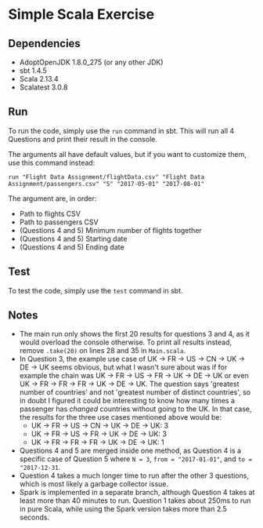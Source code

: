 # Simple Scala Exercise

## Dependencies

- AdoptOpenJDK 1.8.0_275 (or any other JDK)
- sbt 1.4.5
- Scala 2.13.4
- Scalatest 3.0.8

## Run

To run the code, simply use the `run` command in sbt. This will run all 4 Questions and print their result in the
console.

The arguments all have default values, but if you want to customize them, use this command instead:

```
run "Flight Data Assignment/flightData.csv" "Flight Data Assignment/passengers.csv" "5" "2017-05-01" "2017-08-01"
```

The argument are, in order:

- Path to flights CSV
- Path to passengers CSV
- (Questions 4 and 5) Minimum number of flights together
- (Questions 4 and 5) Starting date
- (Questions 4 and 5) Ending date

## Test

To test the code, simply use the `test` command in sbt.

## Notes

- The main run only shows the first 20 results for questions 3 and 4, as it would overload the console otherwise. To
  print all results instead, remove `.take(20)` on lines 28 and 35 in `Main.scala`.
- In Question 3, the example use case of UK -> FR -> US -> CN -> UK -> DE -> UK seems obvious, but what I wasn't sure
  about was if for example the chain was UK -> FR -> US -> FR -> UK -> DE -> UK or even UK -> FR -> FR -> FR -> UK -> DE
  -> UK. The question says 'greatest number of countries' and not 'greatest number of distinct countries', so in doubt I
  figured it could be interesting to know how many times a passenger has _changed_ countries without going to the UK. In
  that case, the results for the three use cases mentioned above would be:
    - UK -> FR -> US -> CN -> UK -> DE -> UK: 3
    - UK -> FR -> US -> FR -> UK -> DE -> UK: 3
    - UK -> FR -> FR -> FR -> UK -> DE -> UK: 1
- Questions 4 and 5 are merged inside one method, as Question 4 is a specific case of Question 5 where `N = 3`,
  `from = "2017-01-01"`, and `to = "2017-12-31`.
- Question 4 takes a much longer time to run after the other 3 questions, which is most likely a garbage collector 
  issue.
- Spark is implemented in a separate branch, although Question 4 takes at least more than 40 minutes to run.
  Question 1 takes about 250ms to run in pure Scala, while using the Spark version takes more than 2.5 seconds.
